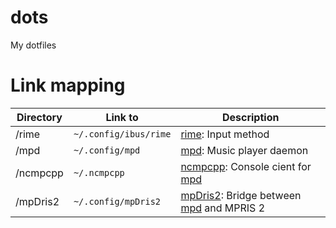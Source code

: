 # dots

My dotfiles

# Link mapping

| Directory | Link to               | Description                                 |
| --------- | --------------------- | ------------------------------------------- |
| /rime     | `~/.config/ibus/rime` | [rime]: Input method                        |
| /mpd      | `~/.config/mpd`       | [mpd]: Music player daemon                  |
| /ncmpcpp  | `~/.ncmpcpp`          | [ncmpcpp]: Console cient for [mpd]          |
| /mpDris2  | `~/.config/mpDris2`   | [mpDris2]: Bridge between [mpd] and MPRIS 2 |

[rime]: https://rime.im/
[ncmpcpp]: https://rybczak.net/ncmpcpp/
[mpd]: https://www.musicpd.org/
[mpdris2]: https://github.com/eonpatapon/mpDris2
